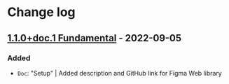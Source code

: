 # Change log

## [1.1.0+doc.1 Fundamental](https://github.com/cake-hub/lidl-figma/tree/v1.1.0+doc.1) - 2022-09-05

### Added

* `Doc`: "Setup" | Added description and GitHub link for Figma Web library
